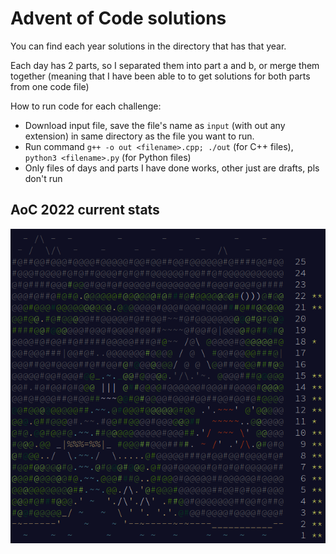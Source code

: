 # Advent of Code solutions

You can find each year solutions in the directory that has that year.

Each day has 2 parts, so I separated them into part a and b, or merge them together (meaning that I have been able to to get solutions for both parts from one code file)

How to run code for each challenge:

- Download input file, save the file's name as `input` (with out any extension) in same directory as the file you want to run.
- Run command `g++ -o out <filename>.cpp; ./out` (for C++ files), `python3 <filename>.py` (for Python files)
- Only files of days and parts I have done works, other just are drafts, pls don't run

## AoC 2022 current stats

![2022 stats](/2022/img/2022%20stats.png)